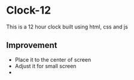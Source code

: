 # Clock-12

This is a 12 hour clock built using html, css and js

## Improvement

- Place it to the center of screen
- Adjust it for small screen
-
